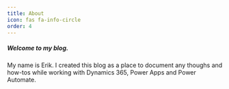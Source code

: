 ```yaml
---
title: About
icon: fas fa-info-circle
order: 4
---
```


##### Welcome to my blog.

My name is Erik. I created this blog as a place to document any thoughs and how-tos while working with Dynamics 365, Power Apps and Power Automate.